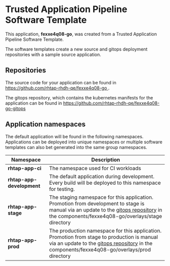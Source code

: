 # Trusted Application Pipeline Software Template

This application, **fexxe4q08-go**, was created from a Trusted Application Pipeline Software Template.

The software templates create a new source and gitops deployment repositories with a sample source application. 

## Repositories

The source code for your application can be found in [https://github.com/rhtap-rhdh-qe/fexxe4q08-go ](https://github.com/rhtap-rhdh-qe/fexxe4q08-go ).
 
The gitops repository, which contains the kubernetes manifests for the application can be found in 
[https://github.com/rhtap-rhdh-qe/fexxe4q08-go-gitops ](https://github.com/rhtap-rhdh-qe/fexxe4q08-go-gitops ) 

## Application namespaces 

The default application will be found in the following namespaces. Applications can be deployed into unique namespaces or multiple software templates can also bet generated into the same group namespaces.  

|  Namespace   |  Description   |  
| -------- | -------- |
| **rhtap-app-ci** | The namespace used for CI workloads |
| **rhtap-app-development** | The default application during development. Every build will be deployed to this namespace for testing. |
| **rhtap-app-stage** | The staging namespace for this application. Promotion from development to stage is manual via an update to the [gitops repository](https://github.com/rhtap-rhdh-qe/fexxe4q08-go-gitops ) in the components/fexxe4q08-go/overlays/stage directory |
| **rhtap-app-prod** | The production namespace for this application. Promotion from stage to production is manual via an update to the [gitops repository](https://github.com/rhtap-rhdh-qe/fexxe4q08-go-gitops ) in the components/fexxe4q08-go/overlays/prod directory |